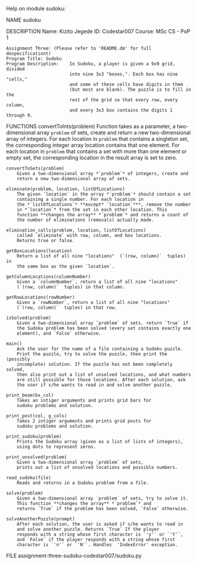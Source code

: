 Help on module sudoku:

NAME
    sudoku

DESCRIPTION
    Name:  Kizito Jegede
    ID: Codestar007
    Course: MSc CS - PoP 1
    
    Assignment Three: (Please refer to 'README.dm' for full despecificationt)
    Program Title: Sudoku
    Program Description:    In Sudoku, a player is given a 9x9 grid, divided
                            into nine 3x3 "boxes,". Each box has nine "cells,"
                            and some of these cells have digits in them
                            (but most are blank). The puzzle is to fill in the
                            rest of the grid so that every row, every column,
                            and every 3x3 box contains the digits 1 through 9.

FUNCTIONS
    convertToInts(problem)
        Function takes as a parameter, a two-dimensional array `problem`
        of sets, create and return a new two-dimensional array of integers.
        For each location in `problem` that contains a singleton set, the
        corresponding integer array location contains that one element. For
        each location in `problem` that contains a set with more than one
        element or empty set, the corresponding location in the result array
        is set to zero.
    
    convertToSets(problem)
        Given a two-dimensional array *`problem`* of integers, create and
        return a new two-dimensional array of sets.
    
    eliminate(problem, location, listOfLocations)
        The given `location` in the array *`problem`* should contain a set
        containing a single number. For each location in
        the *`listOfLocations`* **except* `location`***, remove the number
        in *`location`* from the set in each other location. This
        function **changes the array** *`problem`* and returns a count of
        the number of eliminations (removals) actually made.
    
    elimination_calls(problem, location, listOfLocations)
        called `eliminate` with row, column, and box locations.
        Returns true or false.
    
    getBoxLocations(location)
        Return a list of all nine "locations"  (`(row, column)`  tuples) in
        the same box as the given `location`.
    
    getColumnLocations(columnNumber)
        Given a `columnNumber`, return a list of all nine "locations" 
        (`(row, column)`  tuples) in that column.
    
    getRowLocations(rowNumber)
        Given a `rowNumber`, return a list of all nine "locations" 
        (`(row, column)`  tuples) in that row.
    
    isSolved(problem)
        Given a two-dimensional array `problem` of sets, return `True` if
        the Sudoku problem has been solved (every set contains exactly one
        element), and `False` otherwise.
    
    main()
        Ask the user for the name of a file containing a Sudoku puzzle.
        Print the puzzle, try to solve the puzzle, then print the (possibly
        incomplete) solution. If the puzzle has not been completely solved,
        then also print out a list of unsolved locations, and what numbers
        are still possible for those locations. After each solution, ask
        the user if s/he wants to read in and solve another puzzle.
    
    print_beam(bx_col)
        Takes an intiger arguments and prints grid bars for
        sudoku problems and solution.
    
    print_post(col, g_cols)
        Takes 2 intiger arguments and prints grid posts for
        sudoku problems and solution.
    
    print_sudoku(problem)
        Prints the Sudoku array (given as a list of lists of integers),
        using dots to represent zeros.
    
    print_unsolved(problem)
        Given a two-dimensional array `problem` of sets,
        prints out a list of unsolved locations and possible numbers.
    
    read_sudoku(file)
        Reads and returns in a Sudoku problem from a file.
    
    solve(problem)
        Given a two-dimensional array `problem` of sets, try to solve it.
        This function **changes the array** *`problem`* and
        returns `True` if the problem has been solved, `False` otherwise.
    
    solveAnotherPuzzle(prompt)
        After each solution, the user is asked if s/he wants to read in
        and solve another puzzle. Returns `True` If the player
        responds with a string whose first character is `'y'` or `'Y'`,
        and `False` if the player responds with a string whose first
        character is `'n'` or `'N'`. Handles  'IndexError' exception.

FILE
    assignment-three-sudoku-codestar007/sudoku.py


